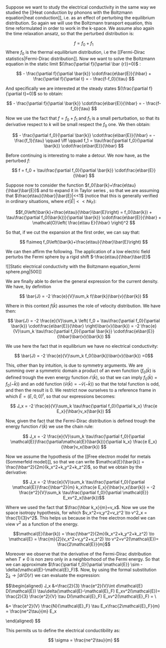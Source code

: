 Suppose we want to study the electrical conductivity in the same way we studied the [[Heat conduction by phonons with the Boltzmann equation|heat conduction]], i.e. as an effect of perturbing the equilibrium distribution.
So again we will use the Boltzmann transport equation, this time reformulated in order to work in the k-space.
We assume also again the time relaxation ansatz, so that the perturbed distribution is:

$$ f=f_0+f_1 $$ 
Where $f_0$ is the thermal equilibrium distribution, i.e the [[Fermi-Dirac statistics|Fermi-Dirac distribution]].
Now we want to solve the Boltzmann equation in the static limit $(\frac{\partial f}{\partial \bar {r}}=0)$ :


$$  - \frac{\partial f}{\partial \bar{k}} \cdot\frac{e\bar{E}}{\hbar} + \frac{\partial f}{\partial t} = - \frac{f-f_0}{\tau} $$

And specifically we are interested at the steady states $(\frac{\partial f}{\partial t}=0)$  so to obtain:

$$  - \frac{\partial f}{\partial \bar{k}} \cdot\frac{e\bar{E}}{\hbar} = - \frac{f-f_0}{\tau} $$

Now we use the fact that $f=f_0+f_1$ and $f_1$ is a small perturbation, so that its derivative respect to $k$ will be small respect the $f_0$ one. We then obtain:

$$  - \frac{\partial f_0}{\partial \bar{k}} \cdot\frac{e\bar{E}}{\hbar} = - \frac{f_1}{\tau} \qquad \iff \qquad f_1 = \tau\frac{\partial f_0}{\partial \bar{k}} \cdot\frac{e\bar{E}}{\hbar} $$

Before continuing is interesting to make a detour. We now have, as the perturbed $f$:

$$ f = f_0 + \tau\frac{\partial f_0}{\partial \bar{k}} \cdot\frac{e\bar{E}}{\hbar} $$

Suppose now to consider the function $f_0(\bar{k}+\frac{e\tau}{\hbar}\bar{E})$ and to expand it in Taylor series , so that we are assuming that $\frac{e\tau}{\hbar}|\bar{E}|<<1$ (notice that this is generally verified in ordinary situations, where $e\tau|\bar{E}|<<\hbar k_F$):

$$f_0\left(\bar{k}+\frac{e\tau}{\hbar}\bar{E}\right) = f_0(\bar{k}) + \tau\frac{\partial f_0(\bar{k})}{\partial \bar{k}} \cdot\frac{e\bar{E}}{\hbar} + \mathcal{O}\left( \frac{e\tau E}{\hbar} \right)^2 $$

So that, if we cut the expansion at the first order, we can say that:

$$ f\simeq f_0\left(\bar{k}+\frac{e\tau}{\hbar}\bar{E}\right) $$

We can then affirm the following. The application of a low electric field perturbs the Fermi sphere by a rigid shift $-\frac{e\tau}{\hbar}\bar{E}$

![[Static electrical conductivity with the Boltzmann equation_fermi sphere.png|500]]

We are finally able to derive the general expression for the current density.
We have, by definition

$$ \bar{J} = -2 \frac{e}{V}\sum_k f(\bar{k})\bar{v}(\bar{k}) $$

Where in this context $f(\bar{k})$ assumes the role of velocity distribution. We have then:

$$ \bar{J} = -2 \frac{e}{V}\sum_k \left( f_0 + \tau\frac{\partial f_0}{\partial \bar{k}} \cdot\frac{e\bar{E}}{\hbar} \right)\bar{v}(\bar{k}) = -2 \frac{e}{V}\sum_k  \tau\frac{\partial f_0}{\partial \bar{k}} \cdot\frac{e\bar{E}}{\hbar}\bar{v}(\bar{k}) $$

We use here the fact that in equilibrium we have no electrical conductivity:

$$ \bar{J} = -2 \frac{e}{V}\sum_k f_0(\bar{k})\bar{v}(\bar{k}) =0$$

This, other than by intuition, is due to symmetry arguments. We are summing over a symmetric domain a product of an even function ($f_0(\bar{k})$ is defined trough the even energy function $\mathcal{E}(\bar{k})$, so that we can imply $f_0(\bar{k})=f_0(-\bar{k}))$ and an odd function $(\bar{v}(\bar{k}) = -\bar{v}(-\bar{k}))$ so that the total function is odd, and then the result is 0.
We restrict now ourselves to a reference frame in which $\bar{E} = (E,0,0)^t$, so that our expressions becomes:

$$ J_x = -2 \frac{e}{V}\sum_k  \tau\frac{\partial f_0}{\partial k_x} \frac{e E_x}{\hbar}v_x(\bar{k}) $$

Now, given the fact that the Fermi-Dirac distribution is defined trough the energy function $\mathcal{E}(\bar{k})$ we use the chain rule:

$$ J_x = -2 \frac{e}{V}\sum_k  \tau\frac{\partial f_0}{\partial \mathcal{E}}\frac{\partial\mathcal{E}(\bar{k})}{\partial k_x} \frac{e E_x}{\hbar}v_x(\bar{k}) $$

Now we assume the hypothesis of the [[Free electron model for metals (Sommerfeld model)]], so that we can write $\mathcal{E}(\bar{k}) = \frac{\hbar^2}{2m}(k_x^2+k_y^2+k_z^2)$, so that we obtain by the derivative:

$$ J_x = -2 \frac{e}{V}\sum_k  \tau\frac{\partial f_0}{\partial \mathcal{E}}\frac{\hbar^2}{m} k_x\frac{e E_x}{\hbar}v_x(\bar{k}) = -2 \frac{e^2}{V}\sum_k  \tau\frac{\partial f_0}{\partial \mathcal{E}}  E_xv^2_x(\bar{k})$$

Where we used the fact that $\frac{\hbar k_x}{m}=v_x$. 
Now we use the space isotropy hypothesis, for which $v_x^2=v_y^2=v_z^2 \to v^2_x = \frac{1}{3}v^2$. This helps us because in the free electron model we can view $v^2$ as a function of the energy.

$$\mathcal{E}(\bar{k}) = \frac{\hbar^2}{2m}(k_x^2+k_y^2+k_z^2) \to \mathcal{E} = \frac{m}{2}(v_x^2+v_y^2+v_z^2)  \to v^2=v^2(\mathcal{E})= \frac{2\mathcal{E}}{m}$$

Moreover we observe that the derivative of the Fermi-Dirac distribution when $T\neq0$ is non zero only in a neighborhood of the Fermi energy. So that we can approximate $\frac{\partial f_0}{\partial \mathcal{E}} \sim -\delta(\mathcal{E}-\mathcal{E}_F)$.
Now, by  using the formal substitution $\sum_{\bar{k}} \to \int d\mathcal{E} D(\mathcal{E})$ we can evaluate the expression:

$$\begin{aligned} J_x &=\frac{2}{3} \frac{e^2}{V}\int d\mathcal{E} D(\mathcal{E})  \tau\delta(\mathcal{E}-\mathcal{E}_F)  E_xv^2(\mathcal{E})= \frac{2}{3} \frac{e^2}{V} \tau D(\mathcal{E}_F)  E_xv^2(\mathcal{E}_F) = \\

&= \frac{e^2}{V} \frac{N}{\mathcal{E}_F} \tau   E_x\frac{2\mathcal{E}_F}{m} = \frac{ne^2\tau}{m} E_x

\end{aligned} $$

This permits us to define the electrical conductibility as:

$$ \sigma = \frac{ne^2\tau}{m} $$


